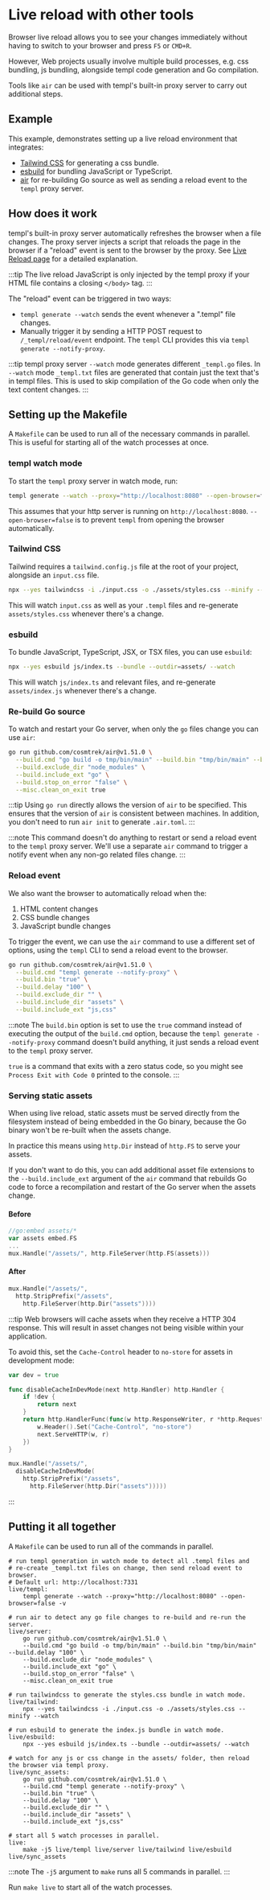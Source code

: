 # Live reload with other tools

Browser live reload allows you to see your changes immediately without having to switch to your browser and press `F5` or `CMD+R`.

However, Web projects usually involve multiple build processes, e.g. css bundling, js bundling, alongside templ code generation and Go compilation.

Tools like `air` can be used with templ's built-in proxy server to carry out additional steps.

## Example

This example, demonstrates setting up a live reload environment that integrates:

- [Tailwind CSS](https://tailwindcss.com/) for generating a css bundle.
- [esbuild](https://esbuild.github.io/) for bundling JavaScript or TypeScript.
- [air](https://github.com/cosmtrek/air) for re-building Go source as well as sending a reload event to the `templ` proxy server.

## How does it work

templ's built-in proxy server automatically refreshes the browser when a file changes. The proxy server injects a script that reloads the page in the browser if a "reload" event is sent to the browser by the proxy. See [Live Reload page](/developer-tools/live-reload) for a detailed explanation.

:::tip
The live reload JavaScript is only injected by the templ proxy if your HTML file contains a closing `</body>` tag.
:::

The "reload" event can be triggered in two ways:

- `templ generate --watch` sends the event whenever a ".templ" file changes.
- Manually trigger it by sending a HTTP POST request to `/_templ/reload/event` endpoint. The `templ` CLI provides this via `templ generate --notify-proxy`.

:::tip
templ proxy server `--watch` mode generates different `_templ.go` files. In `--watch` mode `_templ.txt` files are generated that contain just the text that's in templ files. This is used to skip compilation of the Go code when only the text content changes.
:::

## Setting up the Makefile

A `Makefile` can be used to run all of the necessary commands in parallel. This is useful for starting all of the watch processes at once.

### templ watch mode

To start the `templ` proxy server in watch mode, run:

```bash
templ generate --watch --proxy="http://localhost:8080" --open-browser=false
```

This assumes that your http server is running on `http://localhost:8080`. `--open-browser=false` is to prevent `templ` from opening the browser automatically.

### Tailwind CSS

Tailwind requires a `tailwind.config.js` file at the root of your project, alongside an `input.css` file.

```bash
npx --yes tailwindcss -i ./input.css -o ./assets/styles.css --minify --watch
```

This will watch `input.css` as well as your `.templ` files and re-generate `assets/styles.css` whenever there's a change.

### esbuild

To bundle JavaScript, TypeScript, JSX, or TSX files, you can use `esbuild`:

```bash
npx --yes esbuild js/index.ts --bundle --outdir=assets/ --watch
```

This will watch `js/index.ts` and relevant files, and re-generate `assets/index.js` whenever there's a change.

### Re-build Go source

To watch and restart your Go server, when only the `go` files change you can use `air`:

```bash
go run github.com/cosmtrek/air@v1.51.0 \
  --build.cmd "go build -o tmp/bin/main" --build.bin "tmp/bin/main" --build.delay "100" \
  --build.exclude_dir "node_modules" \
  --build.include_ext "go" \
  --build.stop_on_error "false" \
  --misc.clean_on_exit true
```

:::tip
Using `go run` directly allows the version of `air` to be specified. This ensures that the version of `air` is consistent between machines. In addition, you don't need to run `air init` to generate `.air.toml`.
:::

:::note
This command doesn't do anything to restart or send a reload event to the `templ` proxy server. We'll use a separate `air` command to trigger a notify event when any non-go related files change.
:::

### Reload event

We also want the browser to automatically reload when the:

1. HTML content changes
2. CSS bundle changes
3. JavaScript bundle changes

To trigger the event, we can use the `air` command to use a different set of options, using the `templ` CLI to send a reload event to the browser.

```bash
go run github.com/cosmtrek/air@v1.51.0 \
  --build.cmd "templ generate --notify-proxy" \
  --build.bin "true" \
  --build.delay "100" \
  --build.exclude_dir "" \
  --build.include_dir "assets" \
  --build.include_ext "js,css"
```

:::note
The `build.bin` option is set to use the `true` command instead of executing the output of the `build.cmd` option, because the `templ generate --notify-proxy` command doesn't build anything, it just sends a reload event to the `templ` proxy server.

`true` is a command that exits with a zero status code, so you might see `Process Exit with Code 0` printed to the console.
:::

### Serving static assets

When using live reload, static assets must be served directly from the filesystem instead of being embedded in the Go binary, because the Go binary won't be re-built when the assets change.

In practice this means using `http.Dir` instead of `http.FS` to serve your assets.

If you don't want to do this, you can add additional asset file extensions to the `--build.include_ext` argument of the `air` command that rebuilds Go code to force a recompilation and restart of the Go server when the assets change.

#### Before

```go
//go:embed assets/*
var assets embed.FS
...
mux.Handle("/assets/", http.FileServer(http.FS(assets)))
```

#### After

```go
mux.Handle("/assets/", 
  http.StripPrefix("/assets", 
    http.FileServer(http.Dir("assets"))))
```

:::tip
Web browsers will cache assets when they receive a HTTP 304 response. This will result in asset changes not being visible within your application.

To avoid this, set the `Cache-Control` header to `no-store` for assets in development mode:

```go
var dev = true

func disableCacheInDevMode(next http.Handler) http.Handler {
	if !dev {
		return next
	}
	return http.HandlerFunc(func(w http.ResponseWriter, r *http.Request) {
		w.Header().Set("Cache-Control", "no-store")
		next.ServeHTTP(w, r)
	})
}

mux.Handle("/assets/", 
  disableCacheInDevMode(
    http.StripPrefix("/assets", 
      http.FileServer(http.Dir("assets")))))
```
:::

## Putting it all together

A `Makefile` can be used to run all of the commands in parallel.

```make
# run templ generation in watch mode to detect all .templ files and 
# re-create _templ.txt files on change, then send reload event to browser. 
# Default url: http://localhost:7331
live/templ:
	templ generate --watch --proxy="http://localhost:8080" --open-browser=false -v

# run air to detect any go file changes to re-build and re-run the server.
live/server:
	go run github.com/cosmtrek/air@v1.51.0 \
	--build.cmd "go build -o tmp/bin/main" --build.bin "tmp/bin/main" --build.delay "100" \
	--build.exclude_dir "node_modules" \
	--build.include_ext "go" \
	--build.stop_on_error "false" \
	--misc.clean_on_exit true

# run tailwindcss to generate the styles.css bundle in watch mode.
live/tailwind:
	npx --yes tailwindcss -i ./input.css -o ./assets/styles.css --minify --watch

# run esbuild to generate the index.js bundle in watch mode.
live/esbuild:
	npx --yes esbuild js/index.ts --bundle --outdir=assets/ --watch

# watch for any js or css change in the assets/ folder, then reload the browser via templ proxy.
live/sync_assets:
	go run github.com/cosmtrek/air@v1.51.0 \
	--build.cmd "templ generate --notify-proxy" \
	--build.bin "true" \
	--build.delay "100" \
	--build.exclude_dir "" \
	--build.include_dir "assets" \
	--build.include_ext "js,css"

# start all 5 watch processes in parallel.
live: 
	make -j5 live/templ live/server live/tailwind live/esbuild live/sync_assets
```

:::note
The `-j5` argument to `make` runs all 5 commands in parallel.
:::

Run `make live` to start all of the watch processes.
